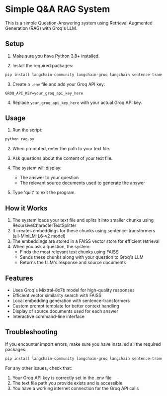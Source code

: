 # Simple Q&A RAG System

This is a simple Question-Answering system using Retrieval Augmented Generation (RAG) with Groq's LLM.

## Setup

1. Make sure you have Python 3.8+ installed.

2. Install the required packages:

```bash
pip install langchain-community langchain-groq langchain sentence-transformers faiss-cpu python-dotenv
```

3. Create a `.env` file and add your Groq API key:

```
GROQ_API_KEY=your_groq_api_key_here
```

4. Replace `your_groq_api_key_here` with your actual Groq API key.

## Usage

1. Run the script:

```bash
python rag.py
```

2. When prompted, enter the path to your text file.

3. Ask questions about the content of your text file.

4. The system will display:

    - The answer to your question
    - The relevant source documents used to generate the answer

5. Type 'quit' to exit the program.

## How it Works

1. The system loads your text file and splits it into smaller chunks using RecursiveCharacterTextSplitter
2. It creates embeddings for these chunks using sentence-transformers (all-MiniLM-L6-v2 model)
3. The embeddings are stored in a FAISS vector store for efficient retrieval
4. When you ask a question, the system:
    - Finds the most relevant text chunks using FAISS
    - Sends these chunks along with your question to Groq's LLM
    - Returns the LLM's response and source documents

## Features

-   Uses Groq's Mixtral-8x7b model for high-quality responses
-   Efficient vector similarity search with FAISS
-   Local embedding generation with sentence-transformers
-   Custom prompt template for better context handling
-   Display of source documents used for each answer
-   Interactive command-line interface

## Troubleshooting

If you encounter import errors, make sure you have installed all the required packages:

```bash
pip install langchain-community langchain-groq langchain sentence-transformers faiss-cpu python-dotenv
```

For any other issues, check that:

1. Your Groq API key is correctly set in the .env file
2. The text file path you provide exists and is accessible
3. You have a working internet connection for the Groq API calls
